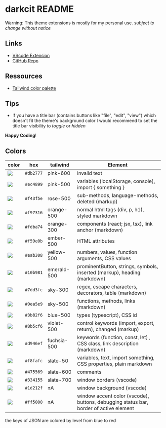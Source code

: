 # darkcit README

Warning: This theme extensions is mostly for my personal use.
_subject to change without notice_

## Links

-   [VScode Extension](https://marketplace.visualstudio.com/items?itemName=cit116.darkcit)
-   [GitHub Repo](https://github.com/riedadr/darkCIT)

## Ressources

-   [Tailwind color palette](https://tailwindcss.com/docs/customizing-colors#default-color-palette)

## Tips

-   If you have a title bar (contains buttons like "file", "edit", "view") which doesn't fit the theme's background color I would recommend to set the title bar visibility to _toggle_ or _hidden_

**Happy Coding!**

## Colors

| color                                              | hex       | tailwind    | Element                                                                               |
| -------------------------------------------------- | --------- | ----------- | ------------------------------------------------------------------------------------- |
| ![](https://singlecolorimage.com/get/db2777/20x20) | `#db2777` | pink-600    | invalid text                                                                          |
| ![](https://singlecolorimage.com/get/ec4899/20x20) | `#ec4899` | pink-500    | variables (localStorage, console), import { something }                               |
| ![](https://singlecolorimage.com/get/f43f5e/20x20) | `#f43f5e` | rose-500    | sub-methods, language-methods, deleted (markup)                                       |
| ![](https://singlecolorimage.com/get/f97316/20x20) | `#f97316` | orange-500  | normal html tags (div, p, h1), styled markdown                                        |
| ![](https://singlecolorimage.com/get/fdba74/20x20) | `#fdba74` | orange-300  | components (react; jsx, tsx), link anchor (markdown)                                  |
| ![](https://singlecolorimage.com/get/f59e0b/20x20) | `#f59e0b` | ember-500   | HTML attributes                                                                       |
| ![](https://singlecolorimage.com/get/eab308/20x20) | `#eab308` | yellow-500  | numbers, values, function arguments, CSS values                                       |
| ![](https://singlecolorimage.com/get/10b981/20x20) | `#10b981` | emerald-500 | prominentButton, strings, symbols, inserted (markup), heading (markdown)              |
| ![](https://singlecolorimage.com/get/7dd3fc/20x20) | `#7dd3fc` | sky-300     | regex, escape characters, decorators, table (markdown)                                |
| ![](https://singlecolorimage.com/get/0ea5e9/20x20) | `#0ea5e9` | sky-500     | functions, methods, links (markdown)                                                  |
| ![](https://singlecolorimage.com/get/3b82f6/20x20) | `#3b82f6` | blue-500    | types (typescript), CSS id                                                            |
| ![](https://singlecolorimage.com/get/8b5cf6/20x20) | `#8b5cf6` | violet-500  | control keywords (import, export, return), changed (markup)                           |
| ![](https://singlecolorimage.com/get/d946ef/20x20) | `#d946ef` | fuchsia-500 | keywords (function, const, let) , CSS class, link description (markdown)              |
| ![](https://singlecolorimage.com/get/f8fafc/20x20) | `#f8fafc` | slate-50    | variables, text, import something, CSS properties, plain markdown                     |
| ![](https://singlecolorimage.com/get/475569/20x20) | `#475569` | slate-600   | comments                                                                              |
| ![](https://singlecolorimage.com/get/334155/20x20) | `#334155` | slate-700   | window borders (vscode)                                                               |
| ![](https://singlecolorimage.com/get/1d212f/20x20) | `#1d212f` | nA          | window background (vscode)                                                            |
| ![](https://singlecolorimage.com/get/ff5000/20x20) | `#ff5000` | nA          | window accent color (vscode), buttons, debugging status bar, border of active element |

the keys of JSON are colored by level from blue to red
